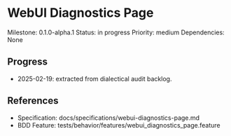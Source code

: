 # WebUI Diagnostics Page
Milestone: 0.1.0-alpha.1
Status: in progress
Priority: medium
Dependencies: None

## Progress
- 2025-02-19: extracted from dialectical audit backlog.

## References
- Specification: docs/specifications/webui-diagnostics-page.md
- BDD Feature: tests/behavior/features/webui_diagnostics_page.feature
